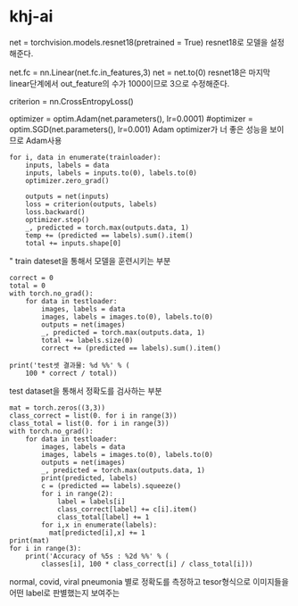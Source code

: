 # khj-ai

net = torchvision.models.resnet18(pretrained = True)
resnet18로 모델을 설정해준다.





net.fc = nn.Linear(net.fc.in_features,3)
net = net.to(0)
resnet18은 마지막 linear단계에서 out_feature의 수가 1000이므로 3으로 수정해준다.





criterion = nn.CrossEntropyLoss()

optimizer = optim.Adam(net.parameters(), lr=0.0001)
#optimizer = optim.SGD(net.parameters(), lr=0.001)
Adam optimizer가 너 좋은 성능을 보이므로 Adam사용 






    for i, data in enumerate(trainloader):
        inputs, labels = data
        inputs, labels = inputs.to(0), labels.to(0)
        optimizer.zero_grad()

        outputs = net(inputs)
        loss = criterion(outputs, labels)
        loss.backward()
        optimizer.step()
        _, predicted = torch.max(outputs.data, 1)
        temp += (predicted == labels).sum().item()
        total += inputs.shape[0]
"
train dateset을 통해서 모델을 훈련시키는 부분







    correct = 0
    total = 0
    with torch.no_grad():
        for data in testloader:
            images, labels = data
            images, labels = images.to(0), labels.to(0)
            outputs = net(images)
            _, predicted = torch.max(outputs.data, 1)
            total += labels.size(0)
            correct += (predicted == labels).sum().item()

    print('test셋 결과물: %d %%' % (
        100 * correct / total))

test dataset을 통해서 정확도를 검사하는 부분





    mat = torch.zeros((3,3))
    class_correct = list(0. for i in range(3))
    class_total = list(0. for i in range(3))
    with torch.no_grad():
        for data in testloader:
            images, labels = data
            images, labels = images.to(0), labels.to(0)
            outputs = net(images)
            _, predicted = torch.max(outputs.data, 1)
            print(predicted, labels)
            c = (predicted == labels).squeeze()
            for i in range(2):
                label = labels[i]
                class_correct[label] += c[i].item()
                class_total[label] += 1
            for i,x in enumerate(labels):
              mat[predicted[i],x] += 1
    print(mat)
    for i in range(3):
        print('Accuracy of %5s : %2d %%' % (
            classes[i], 100 * class_correct[i] / class_total[i]))
        
normal, covid, viral pneumonia 별로 정확도를 측정하고 tesor형식으로 이미지들을 어떤 label로 판별했는지 보여주는 




